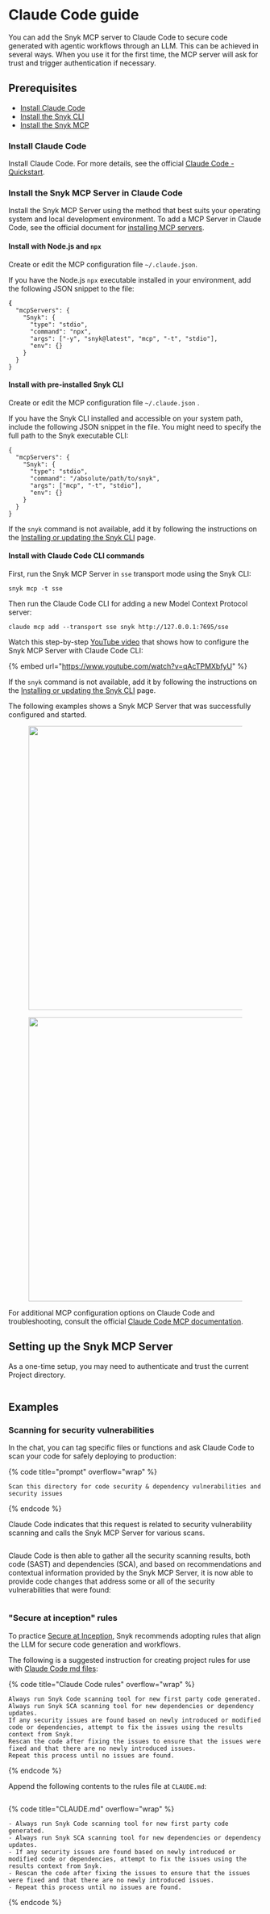 # Claude Code guide

You can add the Snyk MCP server to Claude Code to secure code generated with agentic workflows through an LLM. This can be achieved in several ways. When you use it for the first time, the MCP server will ask for trust and trigger authentication if necessary.

## Prerequisites

* [Install Claude Code](claude-code-guide.md#install-claude-code)
* [Install the Snyk CLI](../../../developer-tools/snyk-cli/install-or-update-the-snyk-cli/)
* [Install the Snyk MCP](claude-code-guide.md#install-the-snyk-mcp-server-in-claude-code)

### Install Claude Code

Install Claude Code. For more details, see the official [Claude Code - Quickstart](https://docs.anthropic.com/en/docs/claude-code/quickstart).

### Install the Snyk MCP Server in Claude Code

Install the Snyk MCP Server using the method that best suits your operating system and local development environment. To add a MCP Server in Claude Code, see the official document for [installing MCP servers](https://docs.anthropic.com/en/docs/claude-code/mcp#installing-mcp-servers).

#### Install with Node.js and `npx`

Create or edit the MCP configuration file `~/.claude.json`.

If you have the Node.js `npx` executable installed in your environment, add the following JSON snippet to the file:

<pre><code><strong>{
</strong>  "mcpServers": {
    "Snyk": {
      "type": "stdio",
      "command": "npx",
      "args": ["-y", "snyk@latest", "mcp", "-t", "stdio"],
      "env": {}
    }
  }
}
</code></pre>

#### Install with pre-installed Snyk CLI

Create or edit the MCP configuration file `~/.claude.json` .

If you have the Snyk CLI installed and accessible on your system path, include the following JSON snippet in the file. You might need to specify the full path to the Snyk executable CLI:

```
{
  "mcpServers": {
    "Snyk": {
      "type": "stdio",
      "command": "/absolute/path/to/snyk",
      "args": ["mcp", "-t", "stdio"],
      "env": {}
    }
  }
}
```

If the `snyk` command is not available, add it by following the instructions on the [Installing or updating the Snyk CLI](../../../developer-tools/snyk-cli/install-or-update-the-snyk-cli/) page.&#x20;

#### Install with Claude Code CLI commands

First, run the Snyk MCP Server in `sse` transport mode using the Snyk CLI:

```
snyk mcp -t sse 
```

Then run the Claude Code CLI for adding a new Model Context Protocol server:

```
claude mcp add --transport sse snyk http://127.0.0.1:7695/sse
```

Watch this step-by-step [YouTube video](https://www.youtube.com/watch?v=qAcTPMXbfyU) that shows how to configure the Snyk MCP Server with Claude Code CLI:

{% embed url="https://www.youtube.com/watch?v=qAcTPMXbfyU" %}

If the `snyk` command is not available, add it by following the instructions on the [Installing or updating the Snyk CLI](../../../developer-tools/snyk-cli/install-or-update-the-snyk-cli/) page.&#x20;

The following examples shows a Snyk MCP Server that was successfully configured and started.

<figure><img src="../../../.gitbook/assets/image (512) (1).png" alt="" width="563"><figcaption></figcaption></figure>

<figure><img src="../../../.gitbook/assets/image (513) (1).png" alt="" width="563"><figcaption></figcaption></figure>

For additional MCP configuration options on Claude Code and troubleshooting, consult the official [Claude Code MCP documentation](https://docs.anthropic.com/en/docs/claude-code/mcp).

## Setting up the Snyk MCP Server

As a one-time setup, you may need to authenticate and trust the current Project directory.&#x20;

<figure><img src="../../../.gitbook/assets/image (514) (1).png" alt=""><figcaption></figcaption></figure>

## Examples

### Scanning for security vulnerabilities

In the chat, you can tag specific files or functions and ask Claude Code to scan your code for safely deploying to production:

{% code title="prompt" overflow="wrap" %}
```
Scan this directory for code security & dependency vulnerabilities and security issues
```
{% endcode %}

Claude Code indicates that this request is related to security vulnerability scanning and calls the Snyk MCP Server for various scans.

<figure><img src="../../../.gitbook/assets/image (516) (1).png" alt=""><figcaption></figcaption></figure>

Claude Code is then able to gather all the security scanning results, both code (SAST) and dependencies (SCA), and based on recommendations and contextual information provided by the Snyk MCP Server, it is now able to provide code changes that address some or all of the security vulnerabilities that were found:

<figure><img src="../../../.gitbook/assets/image (517) (1).png" alt=""><figcaption></figcaption></figure>

### "Secure at inception" rules

To practice [Secure at Inception](https://snyk.io/solutions/secure-ai-generated-code/), Snyk recommends adopting rules that align the LLM for secure code generation and workflows.

The following is a suggested instruction for creating project rules for use with [Claude Code md files](https://www.anthropic.com/engineering/claude-code-best-practices):

{% code title="Claude Code rules" overflow="wrap" %}
```
Always run Snyk Code scanning tool for new first party code generated.
Always run Snyk SCA scanning tool for new dependencies or dependency updates.
If any security issues are found based on newly introduced or modified code or dependencies, attempt to fix the issues using the results context from Snyk.
Rescan the code after fixing the issues to ensure that the issues were fixed and that there are no newly introduced issues.
Repeat this process until no issues are found.
```
{% endcode %}

Append the following contents to the rules file at `CLAUDE.md`:

<figure><img src="../../../.gitbook/assets/image (518) (1).png" alt=""><figcaption></figcaption></figure>

{% code title="CLAUDE.md" overflow="wrap" %}
```
- Always run Snyk Code scanning tool for new first party code generated.
- Always run Snyk SCA scanning tool for new dependencies or dependency updates.
- If any security issues are found based on newly introduced or modified code or dependencies, attempt to fix the issues using the results context from Snyk.
- Rescan the code after fixing the issues to ensure that the issues were fixed and that there are no newly introduced issues.
- Repeat this process until no issues are found.
```
{% endcode %}
